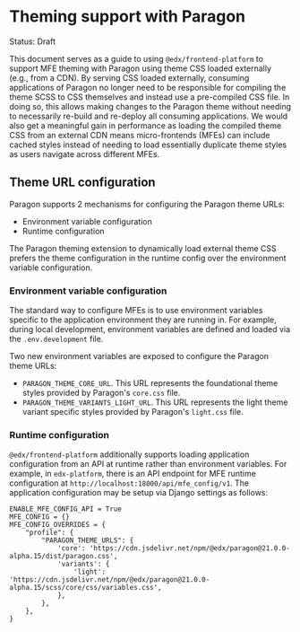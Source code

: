# Theming support with Paragon

Status: Draft

This document serves as a guide to using `@edx/frontend-platform` to support MFE theming with Paragon using theme CSS loaded externally (e.g., from a CDN). By serving CSS loaded externally, consuming applications of Paragon no longer need to be responsible for compiling the theme SCSS to CSS themselves and instead use a pre-compiled CSS file. In doing so, this allows making changes to the Paragon theme without needing to necessarily re-build and re-deploy all consuming applications. We would also get a meaningful gain in performance as loading the compiled theme CSS from an external CDN means micro-frontends (MFEs) can include cached styles instead of needing to load essentially duplicate theme styles as users navigate across different MFEs.

## Theme URL configuration

Paragon supports 2 mechanisms for configuring the Paragon theme URLs:
* Environment variable configuration
* Runtime configuration

The Paragon theming extension to dynamically load external theme CSS prefers the theme configuration in the runtime config over the environment variable configuration.

### Environment variable configuration

The standard way to configure MFEs is to use environment variables specific to the application environment they are running in. For example, during local development, environment variables are defined and loaded via the `.env.development` file.

Two new environment variables are exposed to configure the Paragon theme URLs:
* `PARAGON_THEME_CORE_URL`. This URL represents the foundational theme styles provided by Paragon's `core.css` file.
* `PARAGON_THEME_VARIANTS_LIGHT_URL`. This URL represents the light theme variant specific styles provided by Paragon's `light.css` file.

### Runtime configuration

`@edx/frontend-platform` additionally supports loading application configuration from an API at runtime rather than environment variables. For example, in `edx-platform`, there is an API endpoint for MFE runtime configuration at `http://localhost:18000/api/mfe_config/v1`. The application configuration may be setup via Django settings as follows:

```
ENABLE_MFE_CONFIG_API = True
MFE_CONFIG = {}
MFE_CONFIG_OVERRIDES = {
    "profile": {
        "PARAGON_THEME_URLS": {
            'core': 'https://cdn.jsdelivr.net/npm/@edx/paragon@21.0.0-alpha.15/dist/paragon.css',
            'variants': {
                'light': 'https://cdn.jsdelivr.net/npm/@edx/paragon@21.0.0-alpha.15/scss/core/css/variables.css',
            },
        },
    },
}
```
